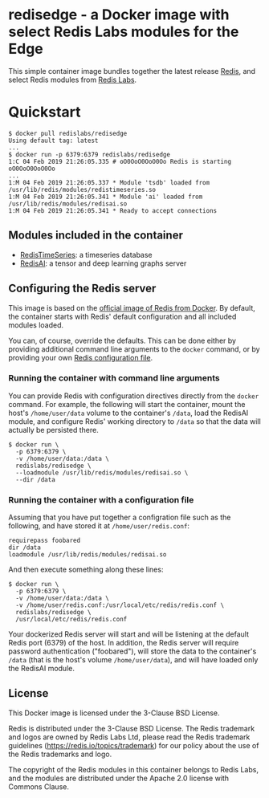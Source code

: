 # redisedge - a Docker image with select Redis Labs modules for the Edge

This simple container image bundles together the latest release [Redis](https://redis.io), and select Redis modules from [Redis Labs](https://redislabs.com).

# Quickstart

```text
$ docker pull redislabs/redisedge
Using default tag: latest
...
$ docker run -p 6379:6379 redislabs/redisedge
1:C 04 Feb 2019 21:26:05.335 # oO0OoO0OoO0Oo Redis is starting oO0OoO0OoO0Oo
...
1:M 04 Feb 2019 21:26:05.337 * Module 'tsdb' loaded from /usr/lib/redis/modules/redistimeseries.so
1:M 04 Feb 2019 21:26:05.341 * Module 'ai' loaded from /usr/lib/redis/modules/redisai.so
1:M 04 Feb 2019 21:26:05.341 * Ready to accept connections
```

## Modules included in the container

* [RedisTimeSeries](https://oss.redislabs.com/redistimeseries/): a timeseries database
* [RedisAI](https://oss.redislabs.com/redisai/): a tensor and deep learning graphs server

## Configuring the Redis server

This image is based on the [official image of Redis from Docker](https://hub.docker.com/_/redis/). By default, the container starts with Redis' default configuration and all included modules loaded.

You can, of course, override the defaults. This can be done either by providing additional command line arguments to the `docker` command, or by providing your own [Redis configuration file](http://download.redis.io/redis-stable/redis.conf).

### Running the container with command line arguments

You can provide Redis with configuration directives directly from the `docker` command. For example, the following will start the container, mount the host's `/home/user/data` volume to the container's `/data`, load the RedisAI module, and configure Redis' working directory to `/data` so that the data will actually be persisted there.

```text
$ docker run \
  -p 6379:6379 \
  -v /home/user/data:/data \
  redislabs/redisedge \
  --loadmodule /usr/lib/redis/modules/redisai.so \
  --dir /data
```

### Running the container with a configuration file

Assuming that you have put together a configration file such as the following, and have stored it at `/home/user/redis.conf`:

```text
requirepass foobared
dir /data
loadmodule /usr/lib/redis/modules/redisai.so
```

And then execute something along these lines:

```text
$ docker run \
  -p 6379:6379 \
  -v /home/user/data:/data \
  -v /home/user/redis.conf:/usr/local/etc/redis/redis.conf \
  redislabs/redisedge \
  /usr/local/etc/redis/redis.conf
```

Your dockerized Redis server will start and will be listening at the default Redis port (6379) of the host. In addition, the Redis server will require password authentication ("foobared"), will store the data to the container's `/data` (that is the host's volume `/home/user/data`), and will have loaded only the RedisAI module.

## License

This Docker image is licensed under the 3-Clause BSD License.

Redis is distributed under the 3-Clause BSD License. The Redis trademark and logos are owned by Redis Labs Ltd, please read the Redis trademark guidelines (https://redis.io/topics/trademark) for our policy about the use of the Redis trademarks and logo.

The copyright of the Redis modules in this container belongs to Redis Labs, and the modules are distributed under the Apache 2.0 license with Commons Clause.

